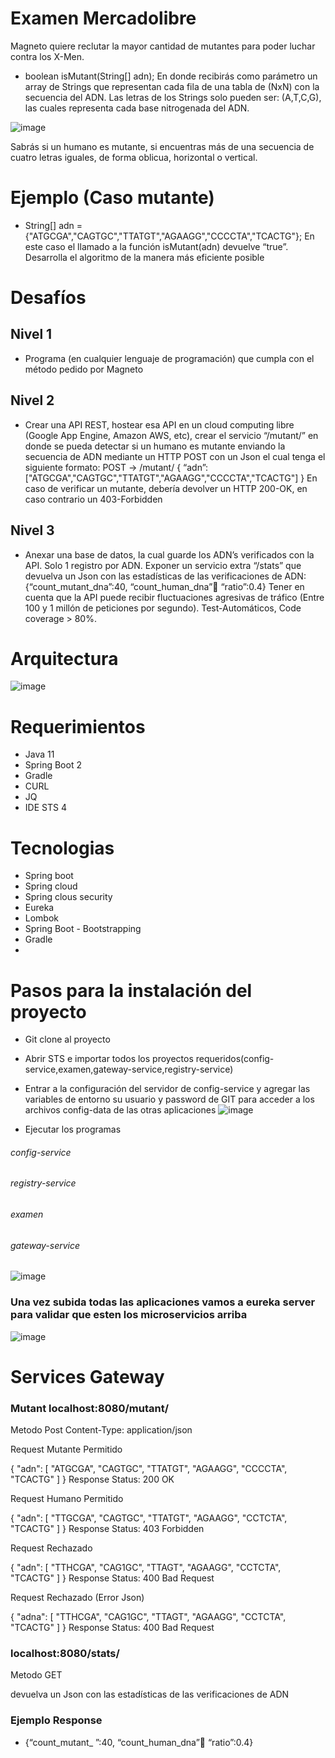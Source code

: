 # Examen Mercadolibre
Magneto quiere reclutar la mayor cantidad de mutantes para poder luchar
contra los X-Men.

- boolean isMutant(String[] adn); En donde recibirás como parámetro un array de Strings que representan cada fila de una tabla
de (NxN) con la secuencia del ADN. Las letras de los Strings solo pueden ser: (A,T,C,G), las
cuales representa cada base nitrogenada del ADN.

![image](https://user-images.githubusercontent.com/59976584/166118297-ca26cf3a-2035-4d09-ba74-cb680382c341.png)

Sabrás si un humano es mutante, si encuentras más de una secuencia de cuatro letras
iguales, de forma oblicua, horizontal o vertical.

# Ejemplo (Caso mutante)
- String[] adn = {"ATGCGA","CAGTGC","TTATGT","AGAAGG","CCCCTA","TCACTG"};
En este caso el llamado a la función isMutant(adn) devuelve “true”.
Desarrolla el algoritmo de la manera más eficiente posible

# Desafíos
## Nivel 1
- Programa (en cualquier lenguaje de programación) que cumpla con el método pedido por
Magneto

## Nivel 2
- Crear una API REST, hostear esa API en un cloud computing libre (Google App Engine,
Amazon AWS, etc), crear el servicio “/mutant/” en donde se pueda detectar si un humano es
mutante enviando la secuencia de ADN mediante un HTTP POST con un Json el cual tenga el
siguiente formato:
POST → /mutant/
{
“adn”:["ATGCGA","CAGTGC","TTATGT","AGAAGG","CCCCTA","TCACTG"]
}
En caso de verificar un mutante, debería devolver un HTTP 200-OK, en caso contrario un
403-Forbidden

## Nivel 3
- Anexar una base de datos, la cual guarde los ADN’s verificados con la API.
Solo 1 registro por ADN.
Exponer un servicio extra “/stats” que devuelva un Json con las estadísticas de las
verificaciones de ADN: {“count_mutant_dna”:40, “count_human_dna”:100: “ratio”:0.4}
Tener en cuenta que la API puede recibir fluctuaciones agresivas de tráfico (Entre 100 y 1
millón de peticiones por segundo).
Test-Automáticos, Code coverage > 80%.



# Arquitectura
![image](https://user-images.githubusercontent.com/59976584/166125204-dd85ddbc-cb9b-4693-9c08-df9d43839231.png)

# Requerimientos
- Java 11
- Spring Boot 2
- Gradle
- CURL
- JQ
- IDE STS 4

# Tecnologias
- Spring boot
- Spring cloud
- Spring clous security
- Eureka
- Lombok
- Spring Boot - Bootstrapping
- Gradle
- 

# Pasos para la instalación del proyecto
- Git clone al proyecto
- Abrir STS e importar todos los proyectos requeridos(config-service,examen,gateway-service,registry-service)
- Entrar a la configuración del servidor de config-service y agregar las variables de entorno su usuario y password de GIT para acceder a los archivos config-data de las otras aplicaciones
![image](https://user-images.githubusercontent.com/59976584/166119023-5110ae2c-04d8-40c6-846b-c0a4e629808e.png)

- Ejecutar los programas
###### config-service
###### registry-service
###### examen
###### gateway-service
![image](https://user-images.githubusercontent.com/59976584/166119274-25f87c8c-36f3-4ba3-97df-51a0e9bb387f.png)

### Una vez subida todas las aplicaciones vamos a eureka server para validar que esten los microservicios arriba
![image](https://user-images.githubusercontent.com/59976584/166119305-2047f94d-d82d-48f4-9a80-a158fbd74f10.png)

 

# Services Gateway
### Mutant localhost:8080/mutant/
Metodo Post
Content-Type: application/json

Request Mutante Permitido

{
    "adn": [
        "ATGCGA",
        "CAGTGC",
        "TTATGT",
        "AGAAGG",
        "CCCCTA",
        "TCACTG"
    ]
}
Response Status: 200 OK

Request Humano Permitido

{
    "adn": [
        "TTGCGA",
        "CAGTGC",
        "TTATGT",
        "AGAAGG",
        "CCTCTA",
        "TCACTG"
    ]
}
Response Status: 403 Forbidden

Request Rechazado

{
    "adn": [
        "TTHCGA",
        "CAG1GC",
        "TTAGT",
        "AGAAGG",
        "CCTCTA",
        "TCACTG"
    ]
}
Response Status: 400 Bad Request

Request Rechazado (Error Json)

{
    "adna": [
        "TTHCGA",
        "CAG1GC",
        "TTAGT",
        "AGAAGG",
        "CCTCTA",
        "TCACTG"
    ]
}
Response Status: 400 Bad Request

### localhost:8080/stats/
Metodo GET 

devuelva un Json con las estadísticas de las
verificaciones de ADN
### Ejemplo Response
- {“count_mutant_
”:40, “count_human_dna”:100: “ratio”:0.4}


